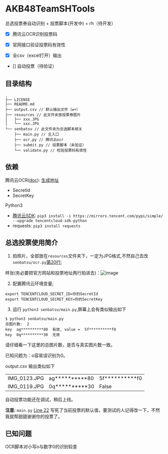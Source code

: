 # AKB48TeamSHTools
总选投票券自动识别 + 投票脚本(开发中) + rh（待开发）

- [x] 腾讯云OCR识别投票码

- [x] 官网接口验证投票码有效性

- [x] 全csv（excel打开）输出

- [] 自动投票（待验证）


## 目录结构

```
.
├── LICENSE
├── README.md
├── output.csv // 默认输出文件（w+）
├── resources // 此文件夹放投票券图片
│   ├── xxx.JPG
│   └── xxx.JPG
└── senbatsu // 此文件夹为总选脚本相关
    ├── main.py // 主入口
    ├── ocr.py // 腾讯云ocr
    ├── submit.py // 投票脚本（未验证）
    └── validate.py // 检验投票码有效性
```

## 依赖

腾讯云OCR([doc](https://cloud.tencent.com/document/product/866/33526)): [生成地址](https://console.cloud.tencent.com/cam/capi)
 - SecretId
 - SecretKey

Python3
 - [腾讯云SDK](https://github.com/TencentCloud/tencentcloud-sdk-python): `pip3 install -i https://mirrors.tencent.com/pypi/simple/ --upgrade tencentcloud-sdk-python`
 - requests: `pip3 install requests`

## 总选投票使用简介

1. 拍照片，全部放在`resources`文件夹下，一定为JPG格式,不然自己去改`senbatsu/ocr.py`[第20行](https://github.com/chinshin/AKB48TeamSHTools/blob/main/senbatsu/ocr.py#L20);

样张(务必要把官方网站和投票地址两行拍进去)：![image](https://user-images.githubusercontent.com/14086338/95672256-ef8d0900-0bd1-11eb-92aa-7eee813a0633.png)

2. 配置腾讯云环境变量;
```
export TENCENTCLOUD_SECRET_ID=你的SecretId
export TENCENTCLOUD_SECRET_KEY=你的SecretKey
```

3. 运行 `python3 senbatsu/main.py`,屏幕上会有类似输出如下

```
$ python3 senbatsu/main.py 
总图片数:  2
key  ag**********80  有效, value =  5f**********f0
key  0q**********30  无效
```

请仔细看一下这里的总图片数，是否与真实图片数一致。

已知问题为：o容易误识别为0。

output.csv 输出类似如下

||||
| - | - | - |
| IMG_0123.JPG | ag**********80 | 5f**********f0 |
| IMG_0119.JPG | 0q**********30 | False |

自动投票功能还在调试，稍后上线。

**注意:** `main.py` [Line 22](https://github.com/chinshin/AKB48TeamSHTools/blob/main/senbatsu/main.py#L22) 写死了当前投票的默认值，要测试的人记得改一下，不然我就帮甜甜谢谢你的投票了。

## 已知问题

OCR脚本对小写o与数字0的识别较差
